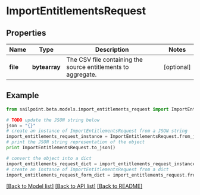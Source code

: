 # ImportEntitlementsRequest


## Properties

Name | Type | Description | Notes
------------ | ------------- | ------------- | -------------
**file** | **bytearray** | The CSV file containing the source entitlements to aggregate. | [optional] 

## Example

```python
from sailpoint.beta.models.import_entitlements_request import ImportEntitlementsRequest

# TODO update the JSON string below
json = "{}"
# create an instance of ImportEntitlementsRequest from a JSON string
import_entitlements_request_instance = ImportEntitlementsRequest.from_json(json)
# print the JSON string representation of the object
print ImportEntitlementsRequest.to_json()

# convert the object into a dict
import_entitlements_request_dict = import_entitlements_request_instance.to_dict()
# create an instance of ImportEntitlementsRequest from a dict
import_entitlements_request_form_dict = import_entitlements_request.from_dict(import_entitlements_request_dict)
```
[[Back to Model list]](../README.md#documentation-for-models) [[Back to API list]](../README.md#documentation-for-api-endpoints) [[Back to README]](../README.md)


